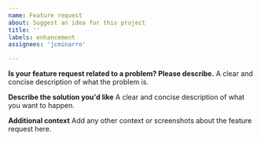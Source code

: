 ```yaml
---
name: Feature request
about: Suggest an idea for this project
title: ''
labels: enhancement
assignees: 'jcminarro'

---
```


**Is your feature request related to a problem? Please describe.**
A clear and concise description of what the problem is.

**Describe the solution you'd like**
A clear and concise description of what you want to happen.

**Additional context**
Add any other context or screenshots about the feature request here.
